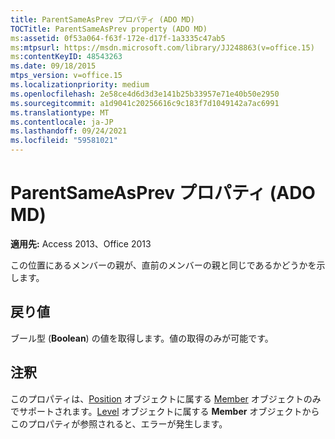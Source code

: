 ```yaml
---
title: ParentSameAsPrev プロパティ (ADO MD)
TOCTitle: ParentSameAsPrev property (ADO MD)
ms:assetid: 0f53a064-f63f-172e-d17f-1a3335c47ab5
ms:mtpsurl: https://msdn.microsoft.com/library/JJ248863(v=office.15)
ms:contentKeyID: 48543263
ms.date: 09/18/2015
mtps_version: v=office.15
ms.localizationpriority: medium
ms.openlocfilehash: 2e58ce4d6d3d3e141b25b33957e71e40b50e2950
ms.sourcegitcommit: a1d9041c20256616c9c183f7d1049142a7ac6991
ms.translationtype: MT
ms.contentlocale: ja-JP
ms.lasthandoff: 09/24/2021
ms.locfileid: "59581021"
---
```

# <a name="parentsameasprev-property-ado-md"></a>ParentSameAsPrev プロパティ (ADO MD)


**適用先:** Access 2013、Office 2013

この位置にあるメンバーの親が、直前のメンバーの親と同じであるかどうかを示します。

## <a name="return-values"></a>戻り値

ブール型 (**Boolean**) の値を取得します。値の取得のみが可能です。

## <a name="remarks"></a>注釈

このプロパティは、[Position](position-object-ado-md.md) オブジェクトに属する [Member](member-object-ado-md.md) オブジェクトのみでサポートされます。[Level](level-object-ado-md.md) オブジェクトに属する **Member** オブジェクトからこのプロパティが参照されると、エラーが発生します。

